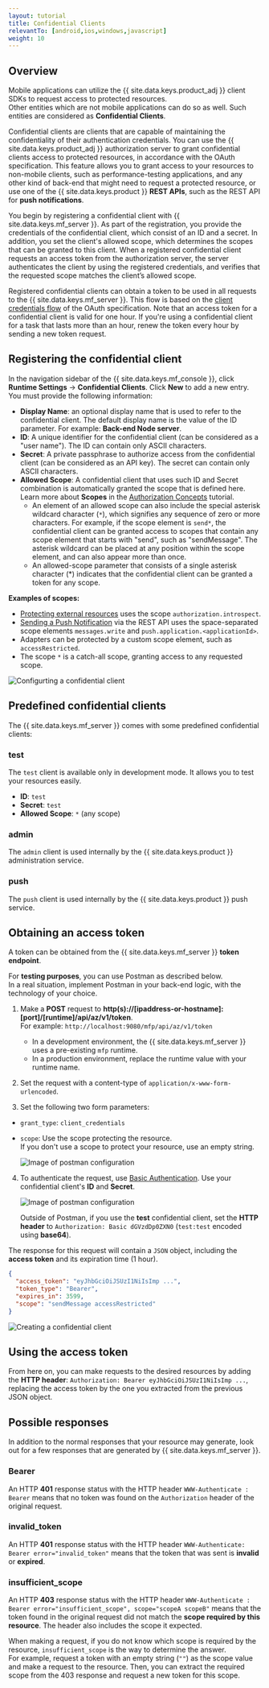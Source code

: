 ```yaml
---
layout: tutorial
title: Confidential Clients
relevantTo: [android,ios,windows,javascript]
weight: 10
---
```

<!-- NLS_CHARSET=UTF-8 -->
## Overview
Mobile applications can utilize the {{ site.data.keys.product_adj }} client SDKs to request access to protected resources.  
Other entities which are not mobile applications can do so as well. Such entities are considered as **Confidential Clients**.

Confidential clients are clients that are capable of maintaining the confidentiality of their authentication credentials. You can use the {{ site.data.keys.product_adj }} authorization server to grant confidential clients access to protected resources, in accordance with the OAuth specification. This feature allows you to grant access to your resources to non-mobile clients, such as performance-testing applications, and any other kind of back-end that might need to request a protected resource, or use one of the {{ site.data.keys.product }} **REST APIs**, such as the REST API for **push notifications**.

You begin by registering a confidential client with {{ site.data.keys.mf_server }}. As part of the registration, you provide the credentials of the confidential client, which consist of an ID and a secret. In addition, you set the client's allowed scope, which determines the scopes that can be granted to this client. When a registered confidential client requests an access token from the authorization server, the server authenticates the client by using the registered credentials, and verifies that the requested scope matches the client’s allowed scope.

Registered confidential clients can obtain a token to be used in all requests to the {{ site.data.keys.mf_server }}. This flow is based on the [client credentials flow](https://tools.ietf.org/html/rfc6749#section-1.3.4) of the OAuth specification. Note that an access token for a confidential client is valid for one hour. If you're using a confidential client for a task that lasts more than an hour, renew the token every hour by sending a new token request.

## Registering the confidential client
In the navigation sidebar of the {{ site.data.keys.mf_console }}, click **Runtime Settings** → **Confidential Clients**. Click **New** to add a new entry.  
You must provide the following information:

- **Display Name**: an optional display name that is used to refer to the confidential client. The default display name is the value of the ID parameter. For example: **Back-end Node server**.
- **ID**: A unique identifier for the confidential client (can be considered as a "user name").
  The ID can contain only ASCII characters.
- **Secret**: A private passphrase to authorize access from the confidential client (can be considered as an API key).
  The secret can contain only ASCII characters.
- **Allowed Scope**: A confidential client that uses such ID and Secret combination is automatically granted the scope that is defined here. Learn more about **Scopes** in the [Authorization Concepts](../#scope) tutorial.
    - An element of an allowed scope can also include the special asterisk wildcard character (`*`), which signifies any sequence of zero or more characters. For example, if the scope element is `send*`, the confidential client can be granted access to scopes that contain any scope element that starts with "send", such as "sendMessage". The asterisk wildcard can be placed at any position within the scope element, and can also appear more than once. 
    - An allowed-scope parameter that consists of a single asterisk character (*) indicates that the confidential client can be granted a token for any scope.

**Examples of scopes:**

- [Protecting external resources](../protecting-external-resources) uses the scope `authorization.introspect`.
- [Sending a Push Notification](../../notifications/sending-notifications) via the REST API uses the space-separated scope elements `messages.write` and `push.application.<applicationId>`.
- Adapters can be protected by a custom scope element, such as `accessRestricted`.
- The scope `*` is a catch-all scope, granting access to any requested scope.

<img class="gifplayer" alt="Configurting a confidential client" src="push-confidential-client.png"/>

## Predefined confidential clients
The {{ site.data.keys.mf_server }} comes with some predefined confidential clients:

### test
The `test` client is available only in development mode. It allows you to test your resources easily.

- **ID**: `test`
- **Secret**: `test`
- **Allowed Scope**: `*` (any scope)

### admin
The `admin` client is used internally by the {{ site.data.keys.product }} administration service.

### push
The `push` client is used internally by the {{ site.data.keys.product }} push service.

## Obtaining an access token
A token can be obtained from the {{ site.data.keys.mf_server }} **token endpoint**.  

For **testing purposes**, you can use Postman as described below.  
In a real situation, implement Postman in your back-end logic, with the technology of your choice.

1. Make a **POST** request to **http(s)://[ipaddress-or-hostname]:[port]/[runtime]/api/az/v1/token**.  
    For example: `http://localhost:9080/mfp/api/az/v1/token`
    - In a development environment, the {{ site.data.keys.mf_server }} uses a pre-existing `mfp` runtime.  
    - In a production environment, replace the runtime value with your runtime name.

2. Set the request with a content-type of `application/x-www-form-urlencoded`.  
3. Set the following two form parameters:
  - `grant_type`: `client_credentials`
  - `scope`: Use the scope protecting the resource.  
  If you don't use a scope to protect your resource, use an empty string.

    ![Image of postman configuration](confidential-client-steps-1-3.png)

4. To authenticate the request, use [Basic Authentication](https://en.wikipedia.org/wiki/Basic_access_authentication#Client_side). Use your confidential client's **ID** and **Secret**.

    ![Image of postman configuration](confidential-client-step-4.png)

    Outside of Postman, if you use the **test** confidential client, set the **HTTP header** to `Authorization: Basic dGVzdDp0ZXN0` (`test:test` encoded using **base64**).

The response for this request will contain a `JSON` object, including the **access token** and its expiration time (1 hour).

```json
{
  "access_token": "eyJhbGciOiJSUzI1NiIsImp ...",
  "token_type": "Bearer",
  "expires_in": 3599,
  "scope": "sendMessage accessRestricted"
}
```

![Creating a confidential client](confidential-client-access-token.png)

## Using the access token
From here on, you can make requests to the desired resources by adding the **HTTP header**: `Authorization: Bearer eyJhbGciOiJSUzI1NiIsImp ...`, replacing the access token by the one you extracted from the previous JSON object.

## Possible responses
In addition to the normal responses that your resource may generate, look out for a few responses that are generated by {{ site.data.keys.mf_server }}.

### Bearer
An HTTP **401** response status with the HTTP header `WWW-Authenticate : Bearer` means that no token was found on the `Authorization` header of the original request.

### invalid_token
An HTTP **401** response status with the HTTP header `WWW-Authenticate: Bearer error="invalid_token"` means that the token that was sent is **invalid** or **expired**.

### insufficient_scope
An HTTP **403** response status with the HTTP header `WWW-Authenticate : Bearer error="insufficient_scope", scope="scopeA scopeB"` means that the token found in the original request did not match the **scope required by this resource**. The header also includes the scope it expected.

When making a request, if you do not know which scope is required by the resource, `insufficient_scope` is the way to determine the answer.  
For example, request a token with an empty string (`""`) as the scope value and make a request to the resource. Then, you can extract the required scope from the 403 response and request a new token for this scope.
